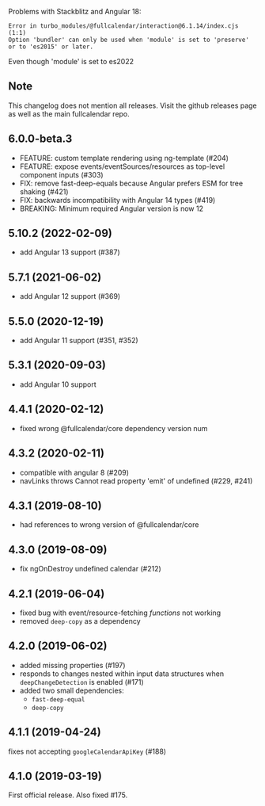 Problems with Stackblitz and Angular 18:

```
Error in turbo_modules/@fullcalendar/interaction@6.1.14/index.cjs (1:1)
Option 'bundler' can only be used when 'module' is set to 'preserve' or to 'es2015' or later.
```

Even though 'module' is set to es2022

## Note

This changelog does not mention all releases.
Visit the github releases page as well as the main fullcalendar repo.

## 6.0.0-beta.3

- FEATURE: custom template rendering using ng-template (#204)
- FEATURE: expose events/eventSources/resources as top-level component inputs (#303)
- FIX: remove fast-deep-equals because Angular prefers ESM for tree shaking (#421)
- FIX: backwards incompatibility with Angular 14 types (#419)
- BREAKING: Minimum required Angular version is now 12

## 5.10.2 (2022-02-09)

- add Angular 13 support (#387)

## 5.7.1 (2021-06-02)

- add Angular 12 support (#369)

## 5.5.0 (2020-12-19)

- add Angular 11 support (#351, #352)

## 5.3.1 (2020-09-03)

- add Angular 10 support

## 4.4.1 (2020-02-12)

- fixed wrong @fullcalendar/core dependency version num

## 4.3.2 (2020-02-11)

- compatible with angular 8 (#209)
- navLinks throws Cannot read property 'emit' of undefined (#229, #241)

## 4.3.1 (2019-08-10)

- had references to wrong version of @fullcalendar/core

## 4.3.0 (2019-08-09)

- fix ngOnDestroy undefined calendar (#212)

## 4.2.1 (2019-06-04)

- fixed bug with event/resource-fetching *functions* not working
- removed `deep-copy` as a dependency

## 4.2.0 (2019-06-02)

- added missing properties (#197)
- responds to changes nested within input data structures
  when `deepChangeDetection` is enabled (#171)
- added two small dependencies:
  - `fast-deep-equal`
  - `deep-copy`

## 4.1.1 (2019-04-24)

fixes not accepting `googleCalendarApiKey` (#188)

## 4.1.0 (2019-03-19)

First official release. Also fixed #175.
